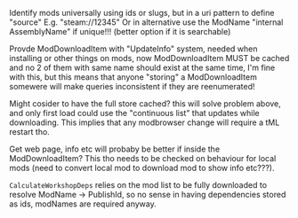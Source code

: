 
Identify mods universally using ids or slugs, but in a uri pattern to define "source"
E.g. "steam://12345"
Or in alternative use the ModName "internal AssemblyName" if unique!!! (better option if it is searchable)

Provde ModDownloadItem with "UpdateInfo" system, needed when installing or other things on mods, now ModDownloadItem MUST be cached and no 2 of them with same name should exist at the same time, I'm fine with this, but this means that anyone "storing" a ModDownloadItem somewere will make queries inconsistent if they are reenumerated!

Might cosider to have the full store cached? this will solve problem above, and only first load could use the "continuous list" that updates while downloading. This implies that any modbrowser change will require a tML restart tho.

Get web page, info etc will probaby be better if inside the ModDownloadItem?
This tho needs to be checked on behaviour for local mods (need to convert local mod to download mod to show info etc???).

`CalculateWorkshopDeps` relies on the mod list to be fully downloaded to resolve ModName -> PublishId, so no sense in having dependencies stored as ids, modNames are required anyway.
